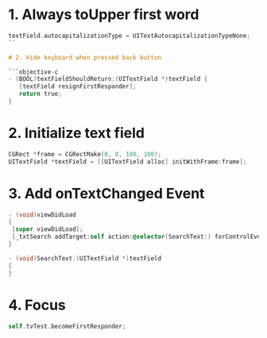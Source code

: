 # 1. Always toUpper first word

```objective-c
textField.autocapitalizationType = UITextAutocapitalizationTypeNone;
``

# 2. Hide keyboard when pressed back button

```objective-c
- (BOOL)textFieldShouldReturn:(UITextField *)textField {
   [textField resignFirstResponder];
   return true;
}
```

# 2. Initialize text field

```objective-c
CGRect *frame = CGRectMake(0, 0, 100, 100);
UITextField *textField = [[UITextField alloc] initWithFrame:frame];
```

# 3. Add onTextChanged Event

```objective-c
- (void)viewDidLoad
{
 [super viewDidLoad];
 [_txtSearch addTarget:self action:@selector(SearchText:) forControlEvents:UIControlEventEditingChanged];
}

- (void)SearchText:(UITextField *)textField
{
}
```

# 4. Focus

```objective-c
self.tvTest.becomeFirstResponder;
```

